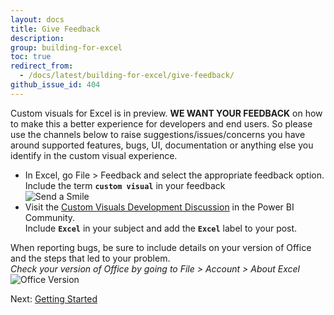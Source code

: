 ```yaml
---
layout: docs
title: Give Feedback 
description: 
group: building-for-excel
toc: true
redirect_from:
  - /docs/latest/building-for-excel/give-feedback/
github_issue_id: 404
---
```


Custom visuals for Excel is in preview.  **WE WANT YOUR FEEDBACK** on how to make this a better experience for developers and end users.  So please use the channels below to raise suggestions/issues/concerns you have around supported features, bugs, UI, documentation or anything else you identify in the custom visual experience.

* In Excel, go File > Feedback and select the appropriate feedback option.  
Include the term **`custom visual`** in your feedback  
![Send a Smile](../../../assets/excel/img/send-a-smile.png)
* Visit the [Custom Visuals Development Discussion](https://community.powerbi.com/t5/Custom-Visuals-Development/bd-p/CustomVisualsDevelopmentDiscussion "Custom Visuals Development Discussion") in the Power BI Community.  
Include **`Excel`** in your subject and add the **`Excel`** label to your post.

When reporting bugs, be sure to include details on your version of Office and the steps that led to your problem.  
*Check your version of Office by going to File > Account > About Excel*  
![Office Version](../../../assets/excel/img/office-version.png)

Next: [Getting Started](../getting-started/)